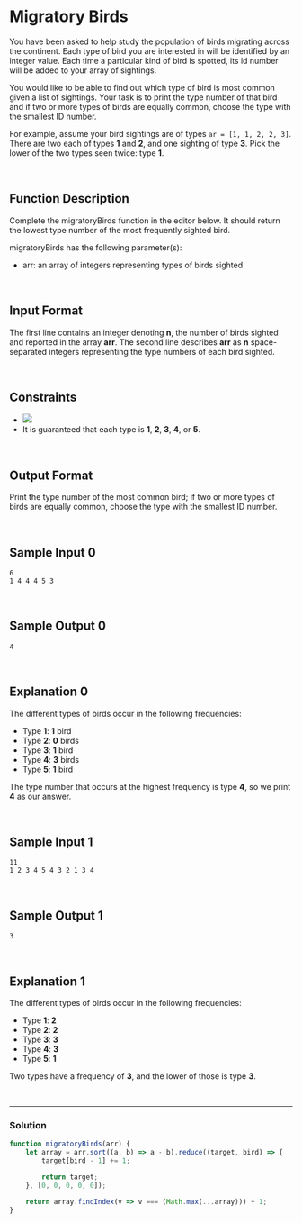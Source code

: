 # Migratory Birds
  
You have been asked to help study the population of birds migrating across the continent. Each type of bird you are interested in will be identified by an integer value. Each time a particular kind of bird is spotted, its id number will be added to your array of sightings. 

You would like to be able to find out which type of bird is most common given a list of sightings. Your task is to print the type number of that bird and if two or more types of birds are equally common, choose the type with the smallest ID number.

For example, assume your bird sightings are of types `ar = [1, 1, 2, 2, 3]`. There are two each of types **1** and **2**, and one sighting of type **3**. Pick the lower of the two types seen twice: type **1**.


<br/>

## Function Description

Complete the migratoryBirds function in the editor below. It should return the lowest type number of the most frequently sighted bird.

migratoryBirds has the following parameter(s):

- arr: an array of integers representing types of birds sighted

<br/>

## Input Format

The first line contains an integer denoting **n**, the number of birds sighted and reported in the array **arr**. 
The second line describes **arr** as **n** space-separated integers representing the type numbers of each bird sighted.

<br/>

## Constraints

- ![](https://latex.codecogs.com/gif.latex?5\leq&space;n\leq&space;2\times&space;10^{5})
- It is guaranteed that each type is **1**, **2**, **3**, **4**, or **5**.

<br/>

## Output Format

Print the type number of the most common bird; if two or more types of birds are equally common, choose the type with the smallest ID number.

<br/>

## Sample Input 0
```
6
1 4 4 4 5 3
```

<br/>

## Sample Output 0
```
4
```

<br/>

## Explanation 0

The different types of birds occur in the following frequencies:

- Type **1**: **1** bird
- Type **2**: **0** birds
- Type **3**: **1** bird
- Type **4**: **3** birds
- Type **5**: **1** bird  

The type number that occurs at the highest frequency is type **4**, so we print **4** as our answer.

<br/>

## Sample Input 1
```
11
1 2 3 4 5 4 3 2 1 3 4
```

<br/>

## Sample Output 1
```
3
```

<br/>

## Explanation 1

The different types of birds occur in the following frequencies:

- Type **1**: **2** 
- Type **2**: **2** 
- Type **3**: **3** 
- Type **4**: **3** 
- Type **5**: **1** 

Two types have a frequency of **3**, and the lower of those is type **3**.


<br/>

---

### Solution

```javascript
function migratoryBirds(arr) {
    let array = arr.sort((a, b) => a - b).reduce((target, bird) => { 
        target[bird - 1] += 1;

        return target;
    }, [0, 0, 0, 0, 0]);

    return array.findIndex(v => v === (Math.max(...array))) + 1;
}
```